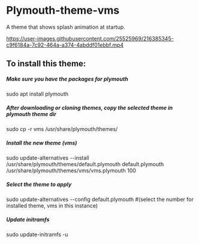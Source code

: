 # Plymouth-theme-vms

A theme that shows splash animation at startup.


https://user-images.githubusercontent.com/25525969/216385345-c9f6184a-7c92-464a-a374-4abddf01ebbf.mp4





## To install this theme:

##### Make sure you have the packages for plymouth
sudo apt install plymouth

##### After downloading or cloning themes, copy the selected theme in plymouth theme dir
sudo cp -r vms /usr/share/plymouth/themes/

##### Install the new theme (vms)
sudo update-alternatives --install /usr/share/plymouth/themes/default.plymouth default.plymouth /usr/share/plymouth/themes/vms/vms.plymouth 100

##### Select the theme to apply
sudo update-alternatives --config default.plymouth
#(select the number for installed theme, vms in this instance)

##### Update initramfs
sudo update-initramfs -u
